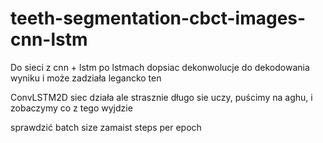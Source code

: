 # teeth-segmentation-cbct-images-cnn-lstm

Do sieci z cnn + lstm po lstmach dopsiac dekonwolucje do dekodowania wyniku i może zadziała legancko ten 

ConvLSTM2D siec działa ale strasznie długo sie uczy, puścimy na aghu, i zobaczymy co z tego wyjdzie

sprawdzić batch size zamaist steps per epoch
